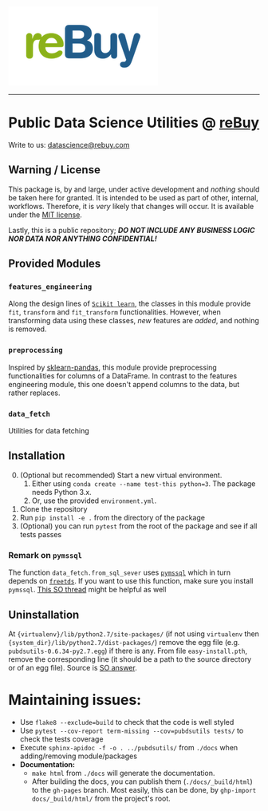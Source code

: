 [![logo](./docs/img/reBuy-logo.png)](http://www.rebuy.com)

------

# Public Data Science Utilities @ [reBuy](http://www.rebuy.com)

Write to us: datascience@rebuy.com

## Warning / License

This package is, by and large, under active development and *nothing* should be taken here for granted.
It is intended to be used as part of other, internal, workflows.
Therefore, it is *very* likely that changes will occur.
It is available under the [MIT license](./license.md).

Lastly, this is a public repository; _**DO NOT INCLUDE ANY BUSINESS LOGIC NOR DATA NOR ANYTHING CONFIDENTIAL!**_

## Provided Modules

### `features_engineering`

Along the design lines of [`Scikit learn`](http://scikit-learn.org/), the classes in this module provide `fit`, `transform` and `fit_transform` functionalities.
However, when transforming data using these classes, _new_ features are _added_, and nothing is removed.

### `preprocessing`

Inspired by [sklearn-pandas](https://github.com/pandas-dev/sklearn-pandas), this module provide preprocessing functionalities for columns of a DataFrame.
In contrast to the features engineering module, this one doesn't append columns to the data, but rather replaces.

### `data_fetch`

Utilities for data fetching

## Installation

0. (Optional but recommended) Start a new virtual environment.
    1. Either using `conda create --name test-this python=3`. The package needs Python 3.x.
    2. Or, use the provided `environment.yml`.
1. Clone the repository
2. Run `pip install -e .` from the directory of the package
3. (Optional) you can run `pytest` from the root of the package and see if all tests passes

### Remark on `pymssql`
The function `data_fetch.from_sql_sever` uses [`pymssql`](http://pymssql.org/en/stable/intro.html#install) which in turn depends on  [`freetds`](http://pymssql.org/en/stable/freetds.html).
If you want to use this function, make sure you install `pymssql`.
[This SO thread](https://stackoverflow.com/q/17368964/671013) might be helpful as well

## Uninstallation

At `{virtualenv}/lib/python2.7/site-packages/` (if not using `virtualenv` then `{system_dir}/lib/python2.7/dist-packages/`) remove the egg file (e.g. `pubdsutils-0.6.34-py2.7.egg`) if there is any.
From file `easy-install.pth`, remove the corresponding line (it should be a path to the source directory or of an egg file).
Source is [SO answer](https://stackoverflow.com/a/18818891/671013).

# Maintaining issues:

* Use `flake8 --exclude=build` to check that the code is well styled
* Use `pytest --cov-report term-missing --cov=pubdsutils tests/` to check the tests coverage
* Execute `sphinx-apidoc -f -o . ../pubdsutils/` from `./docs` when adding/removing module/packages
* **Documentation:**
  * `make html` from `./docs` will generate the documentation.
  * After building the docs, you can publish them (`./docs/_build/html`) to the `gh-pages` branch. Most easily, this can be done, by `ghp-import docs/_build/html/` from the project's root.
